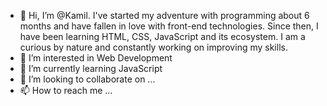 - 👋 Hi, I’m @Kamil. I've started my adventure with programming about 6 months and have fallen in love with front-end technologies. Since then, I have been learning HTML, CSS, JavaScript and its ecosystem. I am a curious by nature and constantly working on improving my skills.
- 👀 I’m interested in Web Development
- 🌱 I’m currently learning JavaScript
- 💞️ I’m looking to collaborate on ...
- 📫 How to reach me ...

<!---
Kamil201/Kamil201 is a ✨ special ✨ repository because its `README.md` (this file) appears on your GitHub profile.
You can click the Preview link to take a look at your changes.
--->
